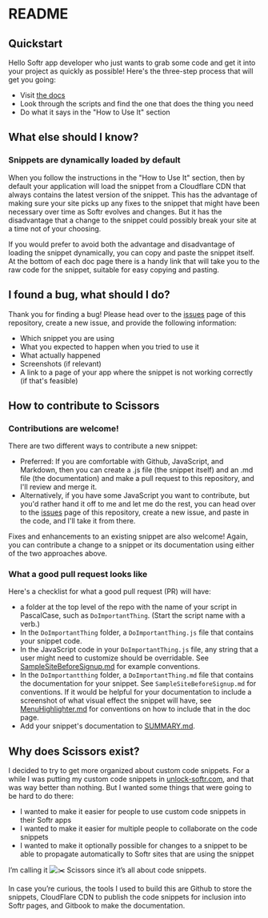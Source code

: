 # README

## Quickstart

Hello Softr app developer who just wants to grab some code and get it into your project as quickly as possible! Here's the three-step process that will get you going:
- Visit [the docs](https://scissors-docs.appspan.net)
- Look through the scripts and find the one that does the thing you need
- Do what it says in the "How to Use It" section

## What else should I know?

### Snippets are dynamically loaded by default
When you follow the instructions in the "How to Use It" section, then by default your application will load the snippet from a Cloudflare CDN that always contains the latest version of the snippet. This has the advantage of making sure your site picks up any fixes to the snippet that might have been necessary over time as Softr evolves and changes. But it has the disadvantage that a change to the snippet could possibly break your site at a time not of your choosing. 

If you would prefer to avoid both the advantage and disadvantage of loading the snippet dynamically, you can copy and paste the snippet itself. At the bottom of each doc page there is a handy link that will take you to the raw code for the snippet, suitable for easy copying and pasting.

## I found a bug, what should I do?
Thank you for finding a bug! Please head over to the [issues](https://github.com/dcoletta/scissors/issues) page of this repository, create a new issue, and provide the following information:
- Which snippet you are using
- What you expected to happen when you tried to use it
- What actually happened
- Screenshots (if relevant)
- A link to a page of your app where the snippet is not working correctly (if that's feasible)

## How to contribute to Scissors
### Contributions are welcome! 
There are two different ways to contribute a new snippet:
- Preferred: If you are comfortable with Github, JavaScript, and Markdown, then you can create a .js file (the snippet itself) and an .md file (the documentation) and make a pull request to this repository, and I'll review and merge it.
- Alternatively, if you have some JavaScript you want to contribute, but you'd rather hand it off to me and let me do the rest, you can head over to the [issues](https://github.com/dcoletta/scissors/issues) page of this repository, create a new issue, and paste in the code, and I'll take it from there.

Fixes and enhancements to an existing snippet are also welcome! Again, you can contribute a change to a snippet or its documentation using either of the two approaches above.

### What a good pull request looks like
Here's a checklist for what a good pull request (PR) will have:
-  a folder at the top level of the repo with the name of your script in PascalCase, such as `DoImportantThing`. (Start the script name with a verb.)
- In the `DoImportantThing` folder, a `DoImportantThing.js` file that contains your snippet code. 
- In the JavaScript code in your `DoImportantThing.js` file, any string that a user might need to customize should be overridable. See [SampleSiteBeforeSignup.md](https://github.com/dcoletta/scissors/blob/main/SampleSiteBeforeSignup/SampleSiteBeforeSignup.md)  for example conventions.
- In the `DoImportantthing` folder, a `DoImportantThing.md` file that contains the documentation for your snippet. See `SampleSiteBeforeSignup.md` for conventions. If it would be helpful for your documentation to include a screenshot of what visual effect the snippet will have, see [MenuHighlighter.md](https://github.com/dcoletta/scissors/blob/main/MenuHighlighter/MenuHighlighter.md) for conventions on how to include that in the doc page.
- Add your snippet's documentation to [SUMMARY.md](https://github.com/dcoletta/scissors/blob/main/SUMMARY.md).

## Why does Scissors exist?
I decided to try to get more organized about custom code snippets. For a while I was putting my custom code snippets in [unlock-softr.com](http://unlock-softr.com/), and that was way better than nothing. But I wanted some things that were going to be hard to do there:

* I wanted to make it easier for people to use custom code snippets in their Softr apps
* I wanted to make it easier for multiple people to collaborate on the code snippets
* I wanted to make it optionally possible for changes to a snippet to be able to propagate automatically to Softr sites that are using the snippet

I’m calling it ![:scissors:](https://a.slack-edge.com/production-standard-emoji-assets/14.0/apple-medium/2702-fe0f@2x.png) Scissors since it’s all about code snippets.

In case you’re curious, the tools I used to build this are Github to store the snippets, CloudFlare CDN to publish the code snippets for inclusion into Softr pages, and Gitbook to make the documentation.